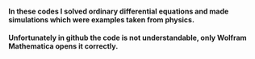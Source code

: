 #### In these codes I solved ordinary differential equations and made simulations which were examples taken from physics. 

#### Unfortunately in github the code is not understandable, only Wolfram Mathematica opens it correctly. 
